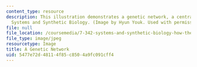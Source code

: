 ```yaml
---
content_type: resource
description: This illustration demonstrates a genetic network, a central concept in
  Systems and Synthetic Biology. (Image by Hyun Youk. Used with permission.)
file: null
file_location: /coursemedia/7-342-systems-and-synthetic-biology-how-the-cell-solves-problems-fall-2010/5477e72d48114f85c8504a9fc091cff4_7-342f10.jpg
file_type: image/jpeg
resourcetype: Image
title: A Genetic Network
uid: 5477e72d-4811-4f85-c850-4a9fc091cff4
---
```

